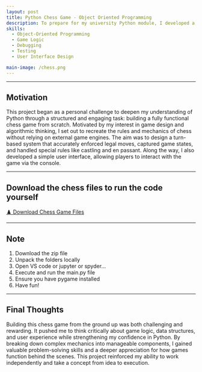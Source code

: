 ```yaml
---
layout: post
title: Python Chess Game - Object Oriented Programming
description: To prepare for my university Python module, I developed a fully functional chess game using Python and object-oriented programming principles.  
skills: 
  - Object-Oriented Programming
  - Game Logic
  - Debugging
  - Testing
  - User Interface Design

main-image: /chess.png
---
```


---
## Motivation
This project began as a personal challenge to deepen my understanding of Python through a structured and engaging task: building a fully functional chess game from scratch. Motivated by my interest in game design and algorithmic thinking, I set out to recreate the rules and mechanics of chess without relying on external game engines. The aim was to design a turn-based system that accurately enforced legal moves, captured game states, and handled special rules like castling and en passant. Along the way, I also developed a simple user interface, allowing players to interact with the game via the console.

---

## Download the chess files to run the code yourself
<a class="btn" href="https://www.dropbox.com/scl/fi/pf5g12n2b5hllcjk9f2vw/CHESS.zip?rlkey=moib05y5lkxb0y3o900tlckel&st=z542yp8q&dl=1" target="_blank">♟️ Download Chess Game Files</a>

---

## Note
1. Download the zip file
2. Unpack the folders locally
3. Open VS code or jupyter or spyder...
4. Execute and run the main.py file
5. Ensure you have pygame installed
6. Have fun!

---

## Final Thoughts

Building this chess game from the ground up was both challenging and rewarding. It pushed me to think critically about game logic, data structures, and user experience while strengthening my confidence in Python. By breaking down complex mechanics into manageable components, I gained valuable problem-solving skills and a deeper appreciation for how games function behind the scenes. This project reinforced my ability to work independently and take a concept from idea to execution.


